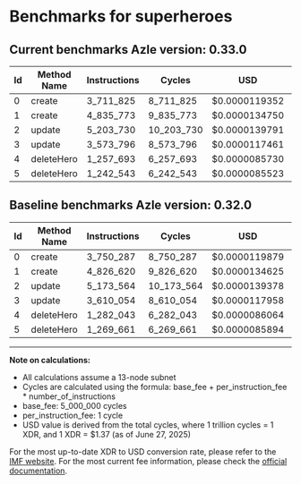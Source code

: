 # Benchmarks for superheroes

## Current benchmarks Azle version: 0.33.0
| Id | Method Name | Instructions | Cycles | USD | USD/Million Calls | Change |
|-----------|-------------|------------|--------|-----|--------------|-------|
| 0 | create | 3_711_825 | 8_711_825 | $0.0000119352 | $11.93 | <font color="green">-38_462</font> |
| 1 | create | 4_835_773 | 9_835_773 | $0.0000134750 | $13.47 | <font color="red">+9_153</font> |
| 2 | update | 5_203_730 | 10_203_730 | $0.0000139791 | $13.97 | <font color="red">+30_166</font> |
| 3 | update | 3_573_796 | 8_573_796 | $0.0000117461 | $11.74 | <font color="green">-36_258</font> |
| 4 | deleteHero | 1_257_693 | 6_257_693 | $0.0000085730 | $8.57 | <font color="green">-24_350</font> |
| 5 | deleteHero | 1_242_543 | 6_242_543 | $0.0000085523 | $8.55 | <font color="green">-27_118</font> |

## Baseline benchmarks Azle version: 0.32.0
| Id | Method Name | Instructions | Cycles | USD | USD/Million Calls |
|-----------|-------------|------------|--------|-----|--------------|
| 0 | create | 3_750_287 | 8_750_287 | $0.0000119879 | $11.98 |
| 1 | create | 4_826_620 | 9_826_620 | $0.0000134625 | $13.46 |
| 2 | update | 5_173_564 | 10_173_564 | $0.0000139378 | $13.93 |
| 3 | update | 3_610_054 | 8_610_054 | $0.0000117958 | $11.79 |
| 4 | deleteHero | 1_282_043 | 6_282_043 | $0.0000086064 | $8.60 |
| 5 | deleteHero | 1_269_661 | 6_269_661 | $0.0000085894 | $8.58 |



---

**Note on calculations:**
- All calculations assume a 13-node subnet
- Cycles are calculated using the formula: base_fee + per_instruction_fee \* number_of_instructions
- base_fee: 5_000_000 cycles
- per_instruction_fee: 1 cycle
- USD value is derived from the total cycles, where 1 trillion cycles = 1 XDR, and 1 XDR = $1.37 (as of June 27, 2025)

For the most up-to-date XDR to USD conversion rate, please refer to the [IMF website](https://www.imf.org/external/np/fin/data/rms_sdrv.aspx).
For the most current fee information, please check the [official documentation](https://internetcomputer.org/docs/references/cycles-cost-formulas).